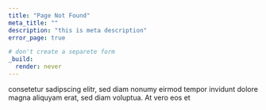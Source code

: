 ```yaml
---
title: "Page Not Found"
meta_title: ""
description: "this is meta description"
error_page: true

# don't create a separete form
_build:
  render: never
---
```


consetetur sadipscing elitr, sed diam
nonumy eirmod tempor invidunt dolore magna aliquyam erat, sed diam
voluptua. At vero eos et
